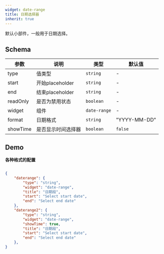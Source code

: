 ```yaml
---
widget: date-range
title: 日期选择器
inherit: true
---
```


默认小部件，一般用于日期选择。

## Schema

参数 | 说明 | 类型 | 默认值
----|------|-----|------
type | 值类型  | `string` | - 
start | 开始placeholder  | `string` | -
end | 结束placeholder  | `string` | -
readOnly | 是否为禁用状态  | `boolean` | -
widget | 组件  | `date-range` | - 
format | 日期格式  | `string` | "YYYY-MM-DD" | 
showTime | 是否显示时间选择器 | `boolean` | `false`

 
## Demo

**各种格式的配置**

```json

{
	"daterange": {
		"type": "string",
		"widget": "date-range",
		"title": "日期段",
		"start": "Select start date",
		"end": "Select end date"
	},
	"daterange2": {
		"type": "string",
		"widget": "date-range",
		"showTime": true,
		"title": "日期段",
		"start": "Select start date",
		"end": "Select end date"
	},
}
```
